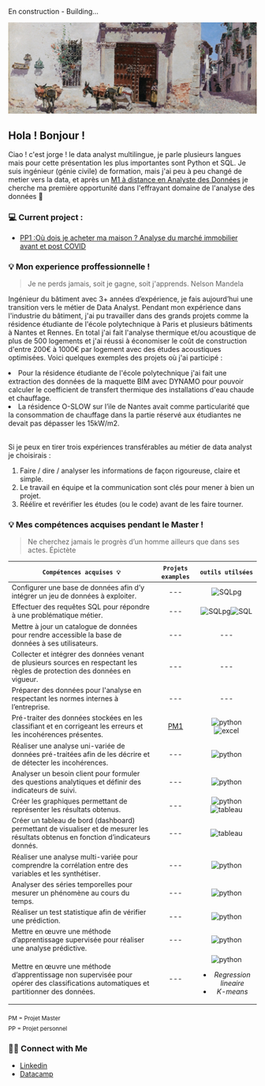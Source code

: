 En construction - Building...

![alt text](https://github.com/ocon-ene/ocon-ene/blob/main/house_toledo.jpg)

## Hola ! Bonjour ! 

Ciao ! c'est jorge ! le data analyst multilingue, je parle plusieurs langues mais pour cette présentation les plus importantes sont Python et SQL.
Je suis ingénieur (génie civile) de formation, mais j'ai peu à peu changé de metier vers la data, et après un [M1 à distance en Analyste des Données](https://www.francecompetences.fr/recherche/rncp/34964/) je cherche ma première opportunité dans l'effrayant domaine de l'analyse des données :ghost:


### 💻 Current project : 
- [PP1 :Où dois je acheter ma maison ? Analyse du marché immobilier avant et post COVID](https://github.com/ocon-ene/SQL_Valeur_fonciere_p1)

### 💡 Mon experience proffessionnelle ! 

> Je ne perds jamais, soit je gagne, soit j'apprends. Nelson Mandela

Ingénieur du bâtiment avec 3+ années d’expérience, je fais aujourd’hui une transition vers le métier de Data Analyst. Pendant mon expérience dans l'industrie du bâtiment, j'ai pu travailler dans des grands projets comme la résidence étudiante de l'école polytechnique à Paris et plusieurs bâtiments à Nantes et Rennes. En total j'ai fait l'analyse thermique et/ou acoustique de plus de 500 logements et j'ai réussi à économiser le coût de construction d'entre 200€ à 1000€ par logement avec des études acoustiques optimisées.
Voici quelques exemples des projets où j'ai participé :

<li>Pour la résidence étudiante de l'école polytechnique j'ai fait une extraction des données de la maquette BIM avec DYNAMO pour pouvoir calculer le coefficient de transfert thermique des installations d'eau chaude et chauffage.</li>
<li>La résidence O-SLOW sur l’ile de Nantes avait comme particularité que la consommation de chauffage dans la partie réservé aux étudiantes ne devait pas dépasser les 15kW/m2.</li><br>


Si je peux en tirer trois expériences transférables au métier de data analyst je choisirais :
1.	Faire / dire / analyser les informations de façon rigoureuse, claire et simple.
2.	Le travail en équipe et la communication sont clés pour mener à bien un projet.
3.	Réélire et revérifier les études (ou le code) avant de les faire tourner.



### 💡 Mes compétences acquises pendant le Master !

> Ne cherchez jamais le progrès d’un homme ailleurs que dans ses actes. Épictète

| <div align="center">` Compétences acquises 💡 ` | ` Projets examples ` | ` outils utilsées `
| :--- | :---: | :---: | 
| Configurer une base de données afin d’y intégrer un jeu de données à exploiter. | --- |![SQLpg](https://img.icons8.com/color/28/null/postgreesql.png)|
| Effectuer des requêtes SQL pour répondre à une problématique métier. | --- | ![SQLpg](https://img.icons8.com/color/28/null/postgreesql.png)![SQL](https://img.icons8.com/ios-filled/28/FFFFFF/sql.png) | 
| Mettre à jour un catalogue de données pour rendre accessible la base de données à ses utilisateurs. | --- |--- | 
| Collecter et intégrer des données venant de plusieurs sources en respectant les règles de protection des données en vigueur. | --- |--- |
| Préparer des données pour l'analyse en respectant les normes internes à l’entreprise. | --- |--- | 
| Pré-traiter des données stockées en les classifiant et en corrigeant les erreurs et les incohérences présentes. | [PM1](https://github.com/ocon-ene/openclassrooms-Data-Analyst/tree/main/PM1-%C3%A9tude%20de%20sant%C3%A9%20publique) |![python](https://img.icons8.com/color/28/null/python--v1.png)![excel](https://img.icons8.com/color/28/null/microsoft-excel-2019--v1.png) |
| Réaliser une analyse uni-variée de données pré-traitées afin de les décrire et de détecter les incohérences.  | --- | ![python](https://img.icons8.com/color/28/null/python--v1.png) | 
| Analyser un besoin client pour formuler des questions analytiques et définir des indicateurs de suivi. | --- | ![python](https://img.icons8.com/color/28/null/python--v1.png) |
| Créer les graphiques permettant de représenter les résultats obtenus. | --- | ![python](https://img.icons8.com/color/28/null/python--v1.png)![tableau](https://img.icons8.com/color/28/null/tableau-software.png) | 
| Créer un tableau de bord (dashboard) permettant de visualiser et de mesurer les résultats obtenus en fonction d’indicateurs donnés. | --- |![tableau](https://img.icons8.com/color/28/null/tableau-software.png)  |  
| Réaliser une analyse multi-variée pour comprendre la corrélation entre des variables et les synthétiser.   | --- |![python](https://img.icons8.com/color/28/null/python--v1.png) |
| Analyser des séries temporelles pour mesurer un phénomène au cours du temps. | --- |![python](https://img.icons8.com/color/28/null/python--v1.png)| 
| Réaliser un test statistique afin de vérifier une prédiction.  | --- |![python](https://img.icons8.com/color/28/null/python--v1.png)| 
| Mettre en œuvre une méthode d’apprentissage supervisée pour réaliser une analyse prédictive.  | --- |![python](https://img.icons8.com/color/28/null/python--v1.png)|
| Mettre en œuvre une méthode d’apprentissage non supervisée pour opérer des classifications automatiques et partitionner des données. | --- |![python](https://img.icons8.com/color/28/null/python--v1.png)<br><ul><li>*Regression lineaire*</li><li>*K-means*</li></ul>| 

<sub>PM = Projet Master </sub> <br>
<sub>PP = Projet personnel </sub> 
  


### 🙌🏻 Connect with Me
- [Linkedin](https://www.linkedin.com/in/oconjorge)
- [Datacamp](https://www.datacamp.com/profile/jorgeocon)

